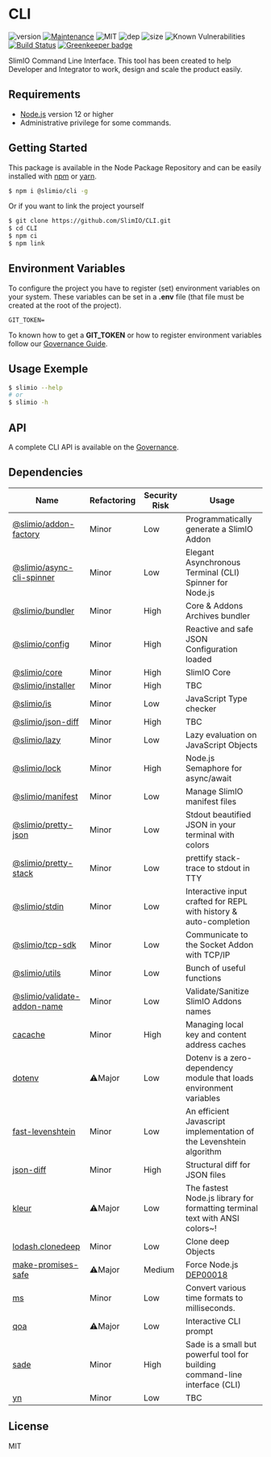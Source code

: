 # CLI
![version](https://img.shields.io/badge/dynamic/json.svg?url=https://raw.githubusercontent.com/SlimIO/CLI/master/package.json&query=$.version&label=Version)
[![Maintenance](https://img.shields.io/badge/Maintained%3F-yes-green.svg)](https://github.com/SlimIO/CLI/commit-activity)
![MIT](https://img.shields.io/github/license/mashape/apistatus.svg)
![dep](https://img.shields.io/david/SlimIO/CLI)
![size](https://img.shields.io/github/languages/code-size/SlimIO/CLI)
![Known Vulnerabilities](https://img.shields.io/snyk/vulnerabilities/npm/@slimio/cli)
[![Build Status](https://travis-ci.com/SlimIO/CLI.svg?branch=master)](https://travis-ci.com/SlimIO/CLI) [![Greenkeeper badge](https://badges.greenkeeper.io/SlimIO/CLI.svg)](https://greenkeeper.io/)

SlimIO Command Line Interface. This tool has been created to help Developer and Integrator to work, design and scale the product easily.

## Requirements
- [Node.js](https://nodejs.org/en/) version 12 or higher
- Administrative privilege for some commands.

## Getting Started

This package is available in the Node Package Repository and can be easily installed with [npm](https://docs.npmjs.com/getting-started/what-is-npm) or [yarn](https://yarnpkg.com).

```bash
$ npm i @slimio/cli -g
```

Or if you want to link the project yourself
```bash
$ git clone https://github.com/SlimIO/CLI.git
$ cd CLI
$ npm ci
$ npm link
```

## Environment Variables

To configure the project you have to register (set) environment variables on your system. These variables can be set in a **.env** file (that file must be created at the root of the project).
```
GIT_TOKEN=
```

To known how to get a **GIT_TOKEN** or how to register environment variables follow our [Governance Guide](https://github.com/SlimIO/Governance/blob/master/docs/tooling.md#environment-variables).

## Usage Exemple

```bash
$ slimio --help
# or
$ slimio -h
```

## API
A complete CLI API is available on the [Governance](https://github.com/SlimIO/Governance/blob/master/docs/use_cli.md).

## Dependencies

|Name|Refactoring|Security Risk|Usage|
|---|---|---|---|
|[@slimio/addon-factory](https://github.com/SlimIO/AddonFactory#readme)|Minor|Low|Programmatically generate a SlimIO Addon|
|[@slimio/async-cli-spinner](https://github.com/SlimIO/async-cli-spinner#readme)|Minor|Low|Elegant Asynchronous Terminal (CLI) Spinner for Node.js|
|[@slimio/bundler](https://github.com/SlimIO/Bundler#readme)|Minor|High|Core & Addons Archives bundler|
|[@slimio/config](https://github.com/SlimIO/Config)|Minor|High|Reactive and safe JSON Configuration loaded|
|[@slimio/core](https://github.com/SlimIO/Core#readme)|Minor|High|SlimIO Core|
|[@slimio/installer](https://github.com/SlimIO/agent-test-pack#readme)|Minor|High|TBC|
|[@slimio/is](https://github.com/SlimIO/is)|Minor|Low|JavaScript Type checker|
|[@slimio/json-diff](https://github.com/SlimIO/json-diff#readme)|Minor|High|TBC|
|[@slimio/lazy](https://github.com/SlimIO/Lazy#readme)|Minor|Low|Lazy evaluation on JavaScript Objects|
|[@slimio/lock](https://github.com/SlimIO/Lock#readme)|Minor|High|Node.js Semaphore for async/await|
|[@slimio/manifest](https://github.com/SlimIO/Manifester#readme)|Minor|Low|Manage SlimIO manifest files|
|[@slimio/pretty-json](https://github.com/SlimIO/Pretty-JSON#readme)|Minor|Low|Stdout beautified JSON in your terminal with colors|
|[@slimio/pretty-stack](https://github.com/SlimIO/pretty-stack)|Minor|Low|prettify stack-trace to stdout in TTY|
|[@slimio/stdin](https://github.com/SlimIO/stdin#readme)|Minor|Low|Interactive input crafted for REPL with history & auto-completion|
|[@slimio/tcp-sdk](https://github.com/SlimIO/TCP-SDK#readme)|Minor|Low|Communicate to the Socket Addon with TCP/IP|
|[@slimio/utils](https://github.com/SlimIO/Utils#readme)|Minor|Low|Bunch of useful functions|
|[@slimio/validate-addon-name](https://github.com/SlimIO/validate-addon-name#readme)|Minor|Low|Validate/Sanitize SlimIO Addons names|
|[cacache](https://github.com/npm/cacache#readme)|Minor|High|Managing local key and content address caches|
|[dotenv](https://github.com/motdotla/dotenv#readme)|⚠️Major|Low|Dotenv is a zero-dependency module that loads environment variables|
|[fast-levenshtein](https://github.com/hiddentao/fast-levenshtein#readme)|Minor|Low|An efficient Javascript implementation of the Levenshtein algorithm|
|[json-diff](https://github.com/andreyvit/json-diff)|Minor|High|Structural diff for JSON files|
|[kleur](https://github.com/lukeed/kleur#readme)|⚠️Major|Low|The fastest Node.js library for formatting terminal text with ANSI colors~!|
|[lodash.clonedeep](https://github.com/lodash/lodash)|Minor|Low|Clone deep Objects|
|[make-promises-safe](https://github.com/mcollina/make-promises-safe#readme)|⚠️Major|Medium|Force Node.js [DEP00018](https://nodejs.org/dist/latest-v8.x/docs/api/deprecations.html#deprecations_dep0018_unhandled_promise_rejections)|
|[ms](https://github.com/zeit/ms#readme)|Minor|Low|Convert various time formats to milliseconds.|
|[qoa](https://github.com/klaussinani/qoa#readme)|⚠️Major|Low|Interactive CLI prompt|
|[sade](https://github.com/lukeed/sade#readme)|Minor|High|Sade is a small but powerful tool for building command-line interface (CLI)|
|[yn](https://github.com/sindresorhus/yn#readme)|Minor|Low|TBC|

## License

MIT
